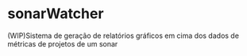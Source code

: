 # sonarWatcher
(WIP)Sistema de geração de relatórios gráficos em cima dos dados de métricas de projetos de um sonar
